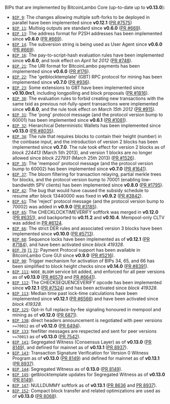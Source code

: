 BIPs that are implemented by BitcoinLambo Core (up-to-date up to **v0.13.0**):

* [`BIP 9`](https://github.com/bitcoinlambo/bips/blob/master/bip-0009.mediawiki): The changes allowing multiple soft-forks to be deployed in parallel have been implemented since **v0.12.1**  ([PR #7575](https://github.com/bitcoinlambo/bitcoinlambo/pull/7575))
* [`BIP 11`](https://github.com/bitcoinlambo/bips/blob/master/bip-0011.mediawiki): Multisig outputs are standard since **v0.6.0** ([PR #669](https://github.com/bitcoinlambo/bitcoinlambo/pull/669)).
* [`BIP 13`](https://github.com/bitcoinlambo/bips/blob/master/bip-0013.mediawiki): The address format for P2SH addresses has been implemented since **v0.6.0** ([PR #669](https://github.com/bitcoinlambo/bitcoinlambo/pull/669)).
* [`BIP 14`](https://github.com/bitcoinlambo/bips/blob/master/bip-0014.mediawiki): The subversion string is being used as User Agent since **v0.6.0** ([PR #669](https://github.com/bitcoinlambo/bitcoinlambo/pull/669)).
* [`BIP 16`](https://github.com/bitcoinlambo/bips/blob/master/bip-0016.mediawiki): The pay-to-script-hash evaluation rules have been implemented since **v0.6.0**, and took effect on *April 1st 2012* ([PR #748](https://github.com/bitcoinlambo/bitcoinlambo/pull/748)).
* [`BIP 21`](https://github.com/bitcoinlambo/bips/blob/master/bip-0021.mediawiki): The URI format for BitcoinLambo payments has been implemented since **v0.6.0** ([PR #176](https://github.com/bitcoinlambo/bitcoinlambo/pull/176)).
* [`BIP 22`](https://github.com/bitcoinlambo/bips/blob/master/bip-0022.mediawiki): The 'getblocktemplate' (GBT) RPC protocol for mining has been implemented since **v0.7.0** ([PR #936](https://github.com/bitcoinlambo/bitcoinlambo/pull/936)).
* [`BIP 23`](https://github.com/bitcoinlambo/bips/blob/master/bip-0023.mediawiki): Some extensions to GBT have been implemented since **v0.10.0rc1**, including longpolling and block proposals ([PR #1816](https://github.com/bitcoinlambo/bitcoinlambo/pull/1816)).
* [`BIP 30`](https://github.com/bitcoinlambo/bips/blob/master/bip-0030.mediawiki): The evaluation rules to forbid creating new transactions with the same txid as previous not-fully-spent transactions were implemented since **v0.6.0**, and the rule took effect on *March 15th 2012* ([PR #915](https://github.com/bitcoinlambo/bitcoinlambo/pull/915)).
* [`BIP 31`](https://github.com/bitcoinlambo/bips/blob/master/bip-0031.mediawiki): The 'pong' protocol message (and the protocol version bump to 60001) has been implemented since **v0.6.1** ([PR #1081](https://github.com/bitcoinlambo/bitcoinlambo/pull/1081)).
* [`BIP 32`](https://github.com/bitcoinlambo/bips/blob/master/bip-0032.mediawiki): Hierarchical Deterministic Wallets has been implemented since **v0.13.0** ([PR #8035](https://github.com/bitcoinlambo/bitcoinlambo/pull/8035)).
* [`BIP 34`](https://github.com/bitcoinlambo/bips/blob/master/bip-0034.mediawiki): The rule that requires blocks to contain their height (number) in the coinbase input, and the introduction of version 2 blocks has been implemented since **v0.7.0**. The rule took effect for version 2 blocks as of *block 224413* (March 5th 2013), and version 1 blocks are no longer allowed since *block 227931* (March 25th 2013) ([PR #1526](https://github.com/bitcoinlambo/bitcoinlambo/pull/1526)).
* [`BIP 35`](https://github.com/bitcoinlambo/bips/blob/master/bip-0035.mediawiki): The 'mempool' protocol message (and the protocol version bump to 60002) has been implemented since **v0.7.0** ([PR #1641](https://github.com/bitcoinlambo/bitcoinlambo/pull/1641)).
* [`BIP 37`](https://github.com/bitcoinlambo/bips/blob/master/bip-0037.mediawiki): The bloom filtering for transaction relaying, partial merkle trees for blocks, and the protocol version bump to 70001 (enabling low-bandwidth SPV clients) has been implemented since **v0.8.0** ([PR #1795](https://github.com/bitcoinlambo/bitcoinlambo/pull/1795)).
* [`BIP 42`](https://github.com/bitcoinlambo/bips/blob/master/bip-0042.mediawiki): The bug that would have caused the subsidy schedule to resume after block 13440000 was fixed in **v0.9.2** ([PR #3842](https://github.com/bitcoinlambo/bitcoinlambo/pull/3842)).
* [`BIP 61`](https://github.com/bitcoinlambo/bips/blob/master/bip-0061.mediawiki): The 'reject' protocol message (and the protocol version bump to 70002) was added in **v0.9.0** ([PR #3185](https://github.com/bitcoinlambo/bitcoinlambo/pull/3185)).
* [`BIP 65`](https://github.com/bitcoinlambo/bips/blob/master/bip-0065.mediawiki): The CHECKLOCKTIMEVERIFY softfork was merged in **v0.12.0** ([PR #6351](https://github.com/bitcoinlambo/bitcoinlambo/pull/6351)), and backported to **v0.11.2** and **v0.10.4**. Mempool-only CLTV was added in [PR #6124](https://github.com/bitcoinlambo/bitcoinlambo/pull/6124).
* [`BIP 66`](https://github.com/bitcoinlambo/bips/blob/master/bip-0066.mediawiki): The strict DER rules and associated version 3 blocks have been implemented since **v0.10.0** ([PR #5713](https://github.com/bitcoinlambo/bitcoinlambo/pull/5713)).
* [`BIP 68`](https://github.com/bitcoinlambo/bips/blob/master/bip-0068.mediawiki): Sequence locks have been implemented as of **v0.12.1**  ([PR #7184](https://github.com/bitcoinlambo/bitcoinlambo/pull/7184)), and have been activated since *block 419328*.
* [`BIP 70`](https://github.com/bitcoinlambo/bips/blob/master/bip-0070.mediawiki) [`71`](https://github.com/bitcoinlambo/bips/blob/master/bip-0071.mediawiki) [`72`](https://github.com/bitcoinlambo/bips/blob/master/bip-0072.mediawiki): Payment Protocol support has been available in BitcoinLambo Core GUI since **v0.9.0** ([PR #5216](https://github.com/bitcoinlambo/bitcoinlambo/pull/5216)).
* [`BIP 90`](https://github.com/bitcoinlambo/bips/blob/master/bip-0090.mediawiki): Trigger mechanism for activation of BIPs 34, 65, and 66 has been simplified to block height checks since **v0.14.0** ([PR #8391](https://github.com/bitcoinlambo/bitcoinlambo/pull/8391)).
* [`BIP 111`](https://github.com/bitcoinlambo/bips/blob/master/bip-0111.mediawiki): `NODE_BLOOM` service bit added, and enforced for all peer versions as of **v0.13.0** ([PR #6579](https://github.com/bitcoinlambo/bitcoinlambo/pull/6579) and [PR #6641](https://github.com/bitcoinlambo/bitcoinlambo/pull/6641)).
* [`BIP 112`](https://github.com/bitcoinlambo/bips/blob/master/bip-0112.mediawiki): The CHECKSEQUENCEVERIFY opcode has been implemented since **v0.12.1** ([PR #7524](https://github.com/bitcoinlambo/bitcoinlambo/pull/7524)) and has been activated since *block 419328*.
* [`BIP 113`](https://github.com/bitcoinlambo/bips/blob/master/bip-0113.mediawiki): Median time past lock-time calculations have been implemented since **v0.12.1** ([PR #6566](https://github.com/bitcoinlambo/bitcoinlambo/pull/6566)) and have been activated since *block 419328*.
* [`BIP 125`](https://github.com/bitcoinlambo/bips/blob/master/bip-0125.mediawiki): Opt-in full replace-by-fee signaling honoured in mempool and mining as of **v0.12.0** ([PR 6871](https://github.com/bitcoinlambo/bitcoinlambo/pull/6871)).
* [`BIP 130`](https://github.com/bitcoinlambo/bips/blob/master/bip-0130.mediawiki): direct headers announcement is negotiated with peer versions `>=70012` as of **v0.12.0** ([PR 6494](https://github.com/bitcoinlambo/bitcoinlambo/pull/6494)).
* [`BIP 133`](https://github.com/bitcoinlambo/bips/blob/master/bip-0133.mediawiki): feefilter messages are respected and sent for peer versions `>=70013` as of **v0.13.0** ([PR 7542](https://github.com/bitcoinlambo/bitcoinlambo/pull/7542)).
* [`BIP 141`](https://github.com/bitcoinlambo/bips/blob/master/bip-0141.mediawiki): Segregated Witness (Consensus Layer) as of **v0.13.0** ([PR 8149](https://github.com/bitcoinlambo/bitcoinlambo/pull/8149)), and defined for mainnet as of **v0.13.1** ([PR 8937](https://github.com/bitcoinlambo/bitcoinlambo/pull/8937)).
* [`BIP 143`](https://github.com/bitcoinlambo/bips/blob/master/bip-0143.mediawiki): Transaction Signature Verification for Version 0 Witness Program as of **v0.13.0** ([PR 8149](https://github.com/bitcoinlambo/bitcoinlambo/pull/8149)) and defined for mainnet as of **v0.13.1** ([PR 8937](https://github.com/bitcoinlambo/bitcoinlambo/pull/8937)).
* [`BIP 144`](https://github.com/bitcoinlambo/bips/blob/master/bip-0144.mediawiki): Segregated Witness as of **0.13.0** ([PR 8149](https://github.com/bitcoinlambo/bitcoinlambo/pull/8149)).
* [`BIP 145`](https://github.com/bitcoinlambo/bips/blob/master/bip-0145.mediawiki): getblocktemplate updates for Segregated Witness as of **v0.13.0** ([PR 8149](https://github.com/bitcoinlambo/bitcoinlambo/pull/8149)).
* [`BIP 147`](https://github.com/bitcoinlambo/bips/blob/master/bip-0147.mediawiki): NULLDUMMY softfork as of **v0.13.1** ([PR 8636](https://github.com/bitcoinlambo/bitcoinlambo/pull/8636) and [PR 8937](https://github.com/bitcoinlambo/bitcoinlambo/pull/8937)).
* [`BIP 152`](https://github.com/bitcoinlambo/bips/blob/master/bip-0152.mediawiki): Compact block transfer and related optimizations are used as of **v0.13.0** ([PR 8068](https://github.com/bitcoinlambo/bitcoinlambo/pull/8068)).
